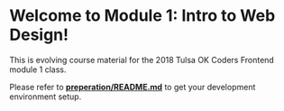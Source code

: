 # Welcome to Module 1: Intro to Web Design!

This is evolving course material for the 2018 Tulsa OK Coders Frontend module 1 class.

Please refer to [**preperation/README.md**](https://github.com/FXschwartz/okcoders-frontend-2018/tree/master/module-1/preperation) to get your development environment setup.

<!-- Below is the course syllabus for this module.

| Week 1 | Topic |
|---|---|
| 1.1 | Basic Command Line |
| 1.2 | Intro to HTML |
| **Week 2** |
| 2.1 | Html Quiz |
| 2.2 | Intro to CSS |
| 2.3 | Intro to Bootstrap |
| **Week 3** |
| 3.1 | Html and CSS Quiz |
| 3.2 | Intro to Bootstrap 2.0 |
| **Week 4** |
| 4.1 | Html, CSS, and Bootstrap Quiz |
| 4.2 | Advanced Command Line |
| 4.3 | Final Exam | -->
